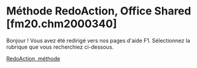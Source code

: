 
# Méthode RedoAction, Office Shared [fm20.chm2000340]

Bonjour ! Vous avez été redirigé vers nos pages d'aide F1. Sélectionnez la rubrique que vous recherchiez ci-dessous.

[RedoAction, méthode](http://msdn.microsoft.com/library/a4aba525-5cbe-1a68-aec6-731fb5f78464%28Office.15%29.aspx)
